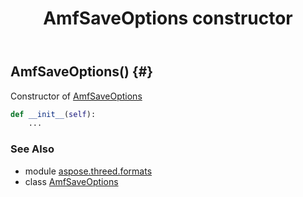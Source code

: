 ﻿---
title: AmfSaveOptions constructor
second_title: Aspose.3D for Python via .NET API References
description: 
type: docs
weight: 10
url: /python-net/aspose.threed.formats/amfsaveoptions/__init__/
is_root: false
---

## AmfSaveOptions() {#}

Constructor of [AmfSaveOptions](/3d/python-net/aspose.threed.formats/amfsaveoptions)



```python
def __init__(self):
    ...
```





### See Also
* module [aspose.threed.formats](../../)
* class [AmfSaveOptions](/3d/python-net/aspose.threed.formats/amfsaveoptions)
